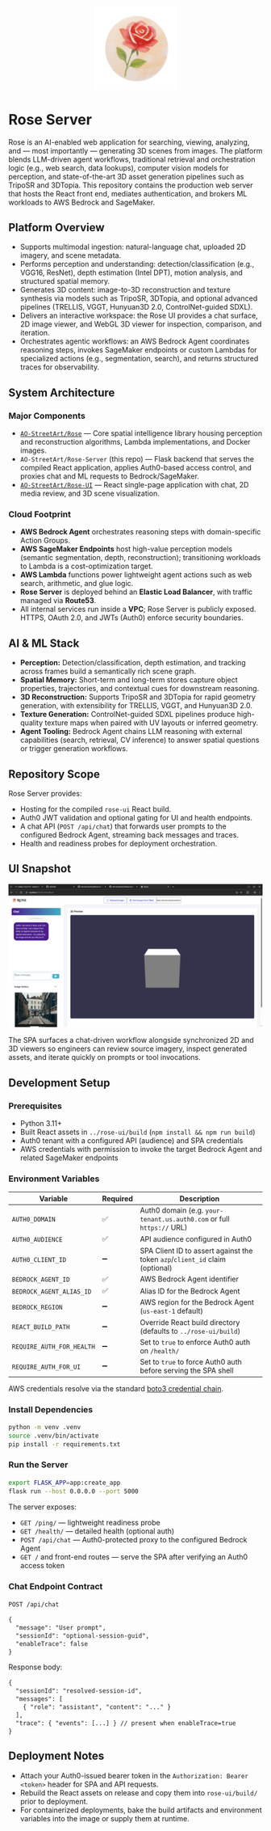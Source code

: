 <p align="center">
  <img src="images/logo.png" alt="Rose logo" width="160" />
</p>

# Rose Server

Rose is an AI-enabled web application for searching, viewing, analyzing, and — most importantly — generating 3D scenes from images. The platform blends LLM-driven agent workflows, traditional retrieval and orchestration logic (e.g., web search, data lookups), computer vision models for perception, and state-of-the-art 3D asset generation pipelines such as TripoSR and 3DTopia. This repository contains the production web server that hosts the React front end, mediates authentication, and brokers ML workloads to AWS Bedrock and SageMaker.

## Platform Overview

- Supports multimodal ingestion: natural-language chat, uploaded 2D imagery, and scene metadata.
- Performs perception and understanding: detection/classification (e.g., VGG16, ResNet), depth estimation (Intel DPT), motion analysis, and structured spatial memory.
- Generates 3D content: image-to-3D reconstruction and texture synthesis via models such as TripoSR, 3DTopia, and optional advanced pipelines (TRELLIS, VGGT, Hunyuan3D 2.0, ControlNet-guided SDXL).
- Delivers an interactive workspace: the Rose UI provides a chat surface, 2D image viewer, and WebGL 3D viewer for inspection, comparison, and iteration.
- Orchestrates agentic workflows: an AWS Bedrock Agent coordinates reasoning steps, invokes SageMaker endpoints or custom Lambdas for specialized actions (e.g., segmentation, search), and returns structured traces for observability.

## System Architecture

### Major Components

- [`AO-StreetArt/Rose`](https://github.com/AO-StreetArt/Rose) — Core spatial intelligence library housing perception and reconstruction algorithms, Lambda implementations, and Docker images.
- `AO-StreetArt/Rose-Server` (this repo) — Flask backend that serves the compiled React application, applies Auth0-based access control, and proxies chat and ML requests to Bedrock/SageMaker.
- [`AO-StreetArt/Rose-UI`](https://github.com/AO-StreetArt/Rose-UI) — React single-page application with chat, 2D media review, and 3D scene visualization.

### Cloud Footprint

- **AWS Bedrock Agent** orchestrates reasoning steps with domain-specific Action Groups.
- **AWS SageMaker Endpoints** host high-value perception models (semantic segmentation, depth, reconstruction); transitioning workloads to Lambda is a cost-optimization target.
- **AWS Lambda** functions power lightweight agent actions such as web search, arithmetic, and glue logic.
- **Rose Server** is deployed behind an **Elastic Load Balancer**, with traffic managed via **Route53**.
- All internal services run inside a **VPC**; Rose Server is publicly exposed. HTTPS, OAuth 2.0, and JWTs (Auth0) enforce security boundaries.

## AI & ML Stack

- **Perception:** Detection/classification, depth estimation, and tracking across frames build a semantically rich scene graph.
- **Spatial Memory:** Short-term and long-term stores capture object properties, trajectories, and contextual cues for downstream reasoning.
- **3D Reconstruction:** Supports TripoSR and 3DTopia for rapid geometry generation, with extensibility for TRELLIS, VGGT, and Hunyuan3D 2.0.
- **Texture Generation:** ControlNet-guided SDXL pipelines produce high-quality texture maps when paired with UV layouts or inferred geometry.
- **Agent Tooling:** Bedrock Agent chains LLM reasoning with external capabilities (search, retrieval, CV inference) to answer spatial questions or trigger generation workflows.

## Repository Scope

Rose Server provides:

- Hosting for the compiled `rose-ui` React build.
- Auth0 JWT validation and optional gating for UI and health endpoints.
- A chat API (`POST /api/chat`) that forwards user prompts to the configured Bedrock Agent, streaming back messages and traces.
- Health and readiness probes for deployment orchestration.

## UI Snapshot

![Rose UI screenshot](images/RoseScreenshot.png)

The SPA surfaces a chat-driven workflow alongside synchronized 2D and 3D viewers so engineers can review source imagery, inspect generated assets, and iterate quickly on prompts or tool invocations.

## Development Setup

### Prerequisites

- Python 3.11+
- Built React assets in `../rose-ui/build` (`npm install && npm run build`)
- Auth0 tenant with a configured API (audience) and SPA credentials
- AWS credentials with permission to invoke the target Bedrock Agent and related SageMaker endpoints

### Environment Variables

| Variable | Required | Description |
| --- | --- | --- |
| `AUTH0_DOMAIN` | ✅ | Auth0 domain (e.g. `your-tenant.us.auth0.com` or full `https://` URL) |
| `AUTH0_AUDIENCE` | ✅ | API audience configured in Auth0 |
| `AUTH0_CLIENT_ID` | ➖ | SPA Client ID to assert against the token `azp`/`client_id` claim (optional) |
| `BEDROCK_AGENT_ID` | ✅ | AWS Bedrock Agent identifier |
| `BEDROCK_AGENT_ALIAS_ID` | ✅ | Alias ID for the Bedrock Agent |
| `BEDROCK_REGION` | ➖ | AWS region for the Bedrock Agent (`us-east-1` default) |
| `REACT_BUILD_PATH` | ➖ | Override React build directory (defaults to `../rose-ui/build`) |
| `REQUIRE_AUTH_FOR_HEALTH` | ➖ | Set to `true` to enforce Auth0 auth on `/health/` |
| `REQUIRE_AUTH_FOR_UI` | ➖ | Set to `true` to force Auth0 auth before serving the SPA shell |

AWS credentials resolve via the standard [boto3 credential chain](https://boto3.amazonaws.com/v1/documentation/api/latest/guide/credentials.html).

### Install Dependencies

```bash
python -m venv .venv
source .venv/bin/activate
pip install -r requirements.txt
```

### Run the Server

```bash
export FLASK_APP=app:create_app
flask run --host 0.0.0.0 --port 5000
```

The server exposes:

- `GET /ping/` — lightweight readiness probe
- `GET /health/` — detailed health (optional auth)
- `POST /api/chat` — Auth0-protected proxy to the configured Bedrock Agent
- `GET /` and front-end routes — serve the SPA after verifying an Auth0 access token

### Chat Endpoint Contract

`POST /api/chat`

```jsonc
{
  "message": "User prompt",
  "sessionId": "optional-session-guid",
  "enableTrace": false
}
```

Response body:

```jsonc
{
  "sessionId": "resolved-session-id",
  "messages": [
    { "role": "assistant", "content": "..." }
  ],
  "trace": { "events": [...] } // present when enableTrace=true
}
```

## Deployment Notes

- Attach your Auth0-issued bearer token in the `Authorization: Bearer <token>` header for SPA and API requests.
- Rebuild the React assets on release and copy them into `rose-ui/build/` prior to deployment.
- For containerized deployments, bake the build artifacts and environment variables into the image or supply them at runtime.
